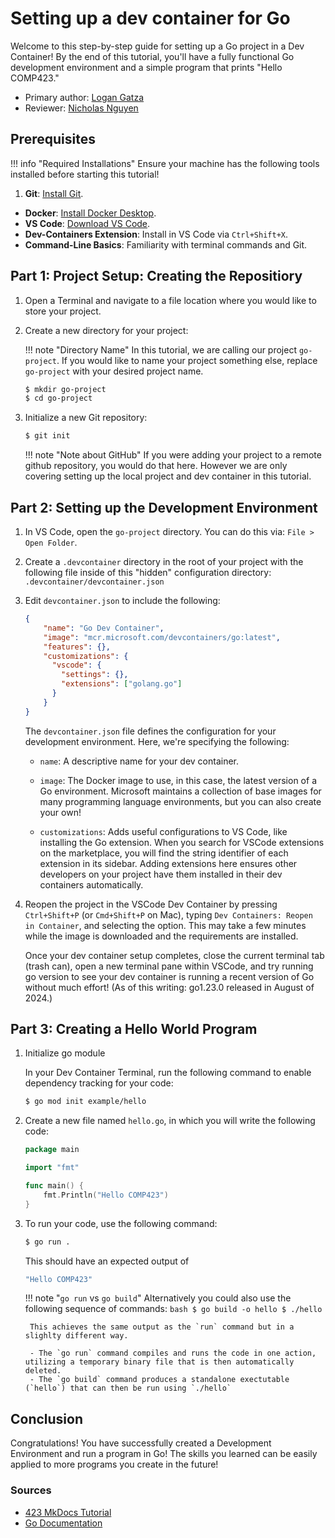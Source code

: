 # Setting up a dev container for Go

Welcome to this step-by-step guide for setting up a Go project in a Dev Container! By the end of this tutorial, you'll have a fully functional Go development environment and a simple program that prints "Hello COMP423."

* Primary author: [Logan Gatza](https://github.com/lrgatza)
* Reviewer: [Nicholas Nguyen](https://github.com/Nickn2137)

## Prerequisites 

!!! info "Required Installations"
    Ensure your machine has the following tools installed before starting this tutorial!

1. **Git**: [Install Git](https://git-scm.com/downloads).
- **Docker**: [Install Docker Desktop](https://www.docker.com/products/docker-desktop/).
- **VS Code**: [Download VS Code](https://code.visualstudio.com/).
- **Dev-Containers Extension**: Install in VS Code via `Ctrl+Shift+X`.
- **Command-Line Basics**: Familiarity with terminal commands and Git.


## Part 1: Project Setup: Creating the Repositiory

1. Open a Terminal and navigate to a file location where you would like to store your project.

2. Create a new directory for your project: 

    !!! note "Directory Name"
          In this tutorial, we are calling our project `go-project`. If you would like to name your project something else, replace `go-project` with your desired project name.

    ```bash
    $ mkdir go-project
    $ cd go-project
    ```

3. Initialize a new Git repository:
    ```bash
    $ git init
    ```

    !!! note "Note about GitHub"
        If you were adding your project to a remote github repository, you would do that here. However we are only covering setting up the local project and dev container in this tutorial.


## Part 2: Setting up the Development Environment

1. In VS Code, open the `go-project` directory. You can do this via: `File > Open Folder`.

2. Create a `.devcontainer` directory in the root of your project with the following file inside of this "hidden" configuration directory:
    `.devcontainer/devcontainer.json`

3. Edit `devcontainer.json` to include the following:

    ```json
    {
        "name": "Go Dev Container",
        "image": "mcr.microsoft.com/devcontainers/go:latest",
        "features": {},
        "customizations": {
          "vscode": {
            "settings": {},
            "extensions": ["golang.go"]
          }
        }
    }
    ```

    The `devcontainer.json` file defines the configuration for your development environment. Here, we're specifying the following:

    - `name`: A descriptive name for your dev container.
    
    - `image`: The Docker image to use, in this case, the latest version of a Go environment. Microsoft maintains a collection of base images for many programming language environments, but you can also create your own!
    
    -  `customizations`: Adds useful configurations to VS Code, like installing the Go extension. When you search for VSCode extensions on the marketplace, you will find the string identifier of each extension in its sidebar. Adding extensions here ensures other developers on your project have them installed in their dev containers automatically.

4. Reopen the project in the VSCode Dev Container by pressing `Ctrl+Shift+P` (or `Cmd+Shift+P` on Mac), typing `Dev Containers: Reopen in Container`, and selecting the option. This may take a few minutes while the image is downloaded and the requirements are installed.

    Once your dev container setup completes, close the current terminal tab (trash can), open a new terminal pane within VSCode, and try running go version to see your dev container is running a recent version of Go without much effort! (As of this writing: go1.23.0 released in August of 2024.)

## Part 3: Creating a Hello World Program

1. Initialize go module

    In your Dev Container Terminal, run the following command to enable dependency tracking for your code:
    ```bash
    $ go mod init example/hello
    ```

2. Create a new file named `hello.go`, in which you will write the following code:

    ```go
    package main

    import "fmt"

    func main() {
        fmt.Println("Hello COMP423")
    }
    ```
3. To run your code, use the following command:

    ```bash
    $ go run .
    ```
    This should have an expected output of 
    
    ```bash
    "Hello COMP423"
    ```
    !!! note "`go run` vs `go build`"
        Alternatively you could also use the following sequence of commands: 
        ```bash
        $ go build -o hello
        $ ./hello
        ```
        
        This achieves the same output as the `run` command but in a slighlty different way.
        
        - The `go run` command compiles and runs the code in one action, utilizing a temporary binary file that is then automatically deleted.
        - The `go build` command produces a standalone exectutable (`hello`) that can then be run using `./hello`

## Conclusion

Congratulations! 
You have successfully created a Development Environment and run a program in Go! The skills you learned can be easily applied to more programs you create in the future! 

### Sources

- [423 MkDocs Tutorial](https://comp423-25s.github.io/resources/MkDocs/tutorial/)
- [Go Documentation](https://go.dev/doc/tutorial/getting-started)
